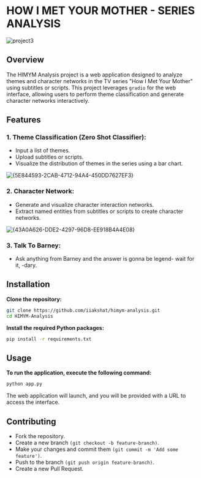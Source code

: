 # HOW I MET YOUR MOTHER - SERIES ANALYSIS

![project3](https://github.com/user-attachments/assets/21f729dc-0767-4174-b4cc-b52c20519184)

## Overview
The HIMYM Analysis project is a web application designed to analyze themes and character networks in the TV series "How I Met Your Mother" using subtitles or scripts. 
This project leverages `gradio` for the web interface, allowing users to perform theme classification and generate character networks interactively.

## Features
### 1. __Theme Classification (Zero Shot Classifier):__
- Input a list of themes.
- Upload subtitles or scripts.
- Visualize the distribution of themes in the series using a bar chart.

![{5E844593-2CAB-4712-94A4-450DD7627EF3}](https://github.com/user-attachments/assets/28fad21e-0bcb-46f9-9b77-768a1c6b917e)
 

### 2. __Character Network:__
- Generate and visualize character interaction networks.
- Extract named entities from subtitles or scripts to create character networks.

![{43A0A626-DDE2-4297-96D8-EE918B4A4E08}](https://github.com/user-attachments/assets/643b7927-2d31-4873-a353-6c57585534dc)

### 3. __Talk To Barney:__
- Ask anything from Barney and the answer is gonna be legend- wait for it, -dary.


## Installation
__Clone the repository:__
```bash
git clone https://github.com/iiakshat/himym-analysis.git
cd HIMYM-Analysis
```

__Install the required Python packages:__

```bash
pip install -r requirements.txt
```

## Usage
__To run the application, execute the following command:__
```bash
python app.py
```

The web application will launch, and you will be provided with a URL to access the interface.

## Contributing
- Fork the repository.
- Create a new branch `(git checkout -b feature-branch)`.
- Make your changes and commit them `(git commit -m 'Add some feature')`.
- Push to the branch `(git push origin feature-branch)`.
- Create a new Pull Request.

